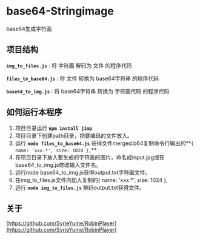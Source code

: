 # base64-Stringimage
base64生成字符画

## 项目结构

**`img_to_files.js`** : 将 字符画 解码为 文件 的程序代码  

**`files_to_base64.js`** : 将 文件 转换为 base64字符串 的程序代码  

**`base64_to_img.js`** : 将 base64字符串 转换为 字符画代码 的程序代码  

## 如何运行本程序
1. 项目目录运行 **`npm install jimp`**
2. 项目目录下创建path目录，把要编码的文件放入。
3. 运行 **`node files_to_base64.js`** 获得文件merged.b64复制命令行输出的**`{ name: 'xxx.*', size: 1024 },`**
4. 在项目目录下放入要生成的字符画的图片，命名成input.jpg或在base64_to_img.js修改输入文件名。
5. 运行node base64_to_img.js获得output.txt字符画文件。
6. 在img_to_files.js文件内加入复制的{ name: 'xxx.*', size: 1024 },
7. 运行 **`node img_to_files.js`** 解码output.txt获得文件。

## 关于
[https://github.com/SyrieYume/RobinPlayer](https://github.com/SyrieYume/RobinPlayer)
